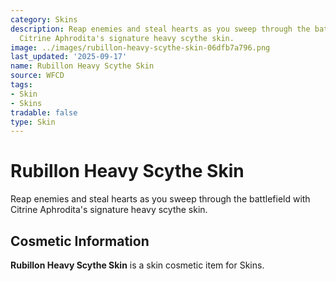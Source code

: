 ```yaml
---
category: Skins
description: Reap enemies and steal hearts as you sweep through the battlefield with
  Citrine Aphrodita's signature heavy scythe skin.
image: ../images/rubillon-heavy-scythe-skin-06dfb7a796.png
last_updated: '2025-09-17'
name: Rubillon Heavy Scythe Skin
source: WFCD
tags:
- Skin
- Skins
tradable: false
type: Skin
---
```


# Rubillon Heavy Scythe Skin

Reap enemies and steal hearts as you sweep through the battlefield with Citrine Aphrodita's signature heavy scythe skin.

## Cosmetic Information

**Rubillon Heavy Scythe Skin** is a skin cosmetic item for Skins.

